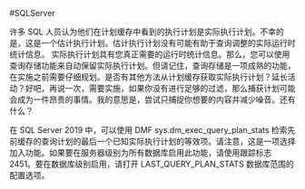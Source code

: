 #SQLServer 

许多 SQL 人员认为他们在计划缓存中看到的执行计划是实际执行计划。不幸的是，这是一个估计执行计划。估计执行计划没有可能有助于查询调整的实际运行时统计信息。
实际执行计划具有您真正需要的运行时统计信息。那么，您可以使用查询存储功能来自动保留实际执行计划。但请记住，查询存储是一项成熟的功能，在实施之前需要仔细规划。是否有其他方法从计划缓存获取实际执行计划？延长活动？好吧，再说一次，需要实施，如果你没有进行足够的过滤，那么捕获计划可能会成为一件昂贵的事情。我的意思是，尝试只捕捉你想要的内容并减少噪音。还有什么？

在 SQL Server 2019 中，可以使用 DMF sys.dm_exec_query_plan_stats 检索先前缓存的查询计划的最后一个已知实际执行计划的等效项。请注意，这是一项选择加入功能。如果要在服务器级别为所有数据库启用此功能，请使用跟踪标志 2451。要在数据库级别启用，请打开 LAST_QUERY_PLAN_STATS 数据库范围的配置选项。